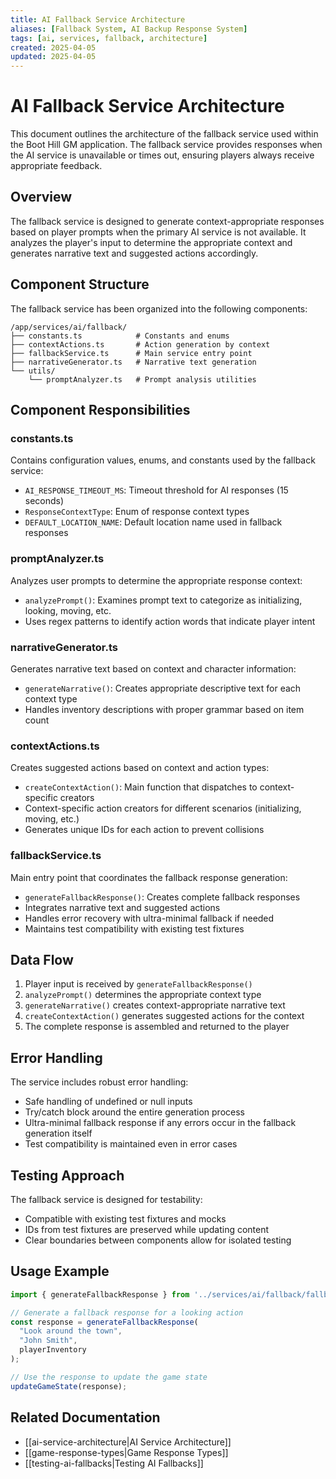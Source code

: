 ```yaml
---
title: AI Fallback Service Architecture
aliases: [Fallback System, AI Backup Response System]
tags: [ai, services, fallback, architecture]
created: 2025-04-05
updated: 2025-04-05
---
```


# AI Fallback Service Architecture

This document outlines the architecture of the fallback service used within the Boot Hill GM application. The fallback service provides responses when the AI service is unavailable or times out, ensuring players always receive appropriate feedback.

## Overview

The fallback service is designed to generate context-appropriate responses based on player prompts when the primary AI service is not available. It analyzes the player's input to determine the appropriate context and generates narrative text and suggested actions accordingly.

## Component Structure

The fallback service has been organized into the following components:

```
/app/services/ai/fallback/
├── constants.ts            # Constants and enums
├── contextActions.ts       # Action generation by context
├── fallbackService.ts      # Main service entry point
├── narrativeGenerator.ts   # Narrative text generation
└── utils/
    └── promptAnalyzer.ts   # Prompt analysis utilities
```

## Component Responsibilities

### constants.ts

Contains configuration values, enums, and constants used by the fallback service:

- `AI_RESPONSE_TIMEOUT_MS`: Timeout threshold for AI responses (15 seconds)
- `ResponseContextType`: Enum of response context types
- `DEFAULT_LOCATION_NAME`: Default location name used in fallback responses

### promptAnalyzer.ts

Analyzes user prompts to determine the appropriate response context:

- `analyzePrompt()`: Examines prompt text to categorize as initializing, looking, moving, etc.
- Uses regex patterns to identify action words that indicate player intent

### narrativeGenerator.ts

Generates narrative text based on context and character information:

- `generateNarrative()`: Creates appropriate descriptive text for each context type
- Handles inventory descriptions with proper grammar based on item count

### contextActions.ts

Creates suggested actions based on context and action types:

- `createContextAction()`: Main function that dispatches to context-specific creators
- Context-specific action creators for different scenarios (initializing, moving, etc.)
- Generates unique IDs for each action to prevent collisions

### fallbackService.ts

Main entry point that coordinates the fallback response generation:

- `generateFallbackResponse()`: Creates complete fallback responses
- Integrates narrative text and suggested actions
- Handles error recovery with ultra-minimal fallback if needed
- Maintains test compatibility with existing test fixtures

## Data Flow

1. Player input is received by `generateFallbackResponse()`
2. `analyzePrompt()` determines the appropriate context type
3. `generateNarrative()` creates context-appropriate narrative text
4. `createContextAction()` generates suggested actions for the context
5. The complete response is assembled and returned to the player

## Error Handling

The service includes robust error handling:

- Safe handling of undefined or null inputs
- Try/catch block around the entire generation process
- Ultra-minimal fallback response if any errors occur in the fallback generation itself
- Test compatibility is maintained even in error cases

## Testing Approach

The fallback service is designed for testability:

- Compatible with existing test fixtures and mocks
- IDs from test fixtures are preserved while updating content
- Clear boundaries between components allow for isolated testing

## Usage Example

```typescript
import { generateFallbackResponse } from '../services/ai/fallback/fallbackService';

// Generate a fallback response for a looking action
const response = generateFallbackResponse(
  "Look around the town",
  "John Smith",
  playerInventory
);

// Use the response to update the game state
updateGameState(response);
```

## Related Documentation

- [[ai-service-architecture|AI Service Architecture]]
- [[game-response-types|Game Response Types]]
- [[testing-ai-fallbacks|Testing AI Fallbacks]]
